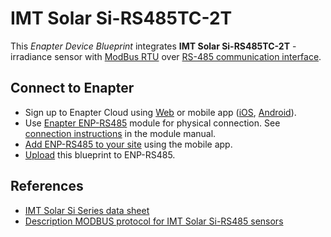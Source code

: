 # IMT Solar Si-RS485TC-2T

This _Enapter Device Blueprint_ integrates **IMT Solar Si-RS485TC-2T** - irradiance sensor with [ModBus RTU](https://developers.enapter.com/docs/reference/ucm/modbus) over [RS-485 communication interface](https://developers.enapter.com/docs/reference/ucm/rs485).

## Connect to Enapter

- Sign up to Enapter Cloud using [Web](https://cloud.enapter.com/) or mobile app ([iOS](https://apps.apple.com/app/id1388329910), [Android](https://play.google.com/store/apps/details?id=com.enapter&hl=en)).
- Use [Enapter ENP-RS485](https://handbook.enapter.com/modules/ENP-RS485/ENP-RS485.html) module for physical connection. See [connection instructions](https://handbook.enapter.com/modules/ENP-RS485/ENP-RS485.html#connection-examples) in the module manual.
- [Add ENP-RS485 to your site](https://handbook.enapter.com/software/mobile/android_mobile_app.html#adding-sites-and-devices) using the mobile app.
- [Upload](https://developers.enapter.com/docs/tutorial/uploading-blueprint/) this blueprint to ENP-RS485.

## References

- [IMT Solar Si Series data sheet](https://www.imt-solar.com/fileadmin/docs/en/products/Si-Sensor_202108_E.pdf)
- [Description MODBUS protocol for IMT Solar Si-RS485 sensors](https://www.imt-solar.com/fileadmin/docs/en/products/Specification_Si-RS485_MODBUS.pdf)
